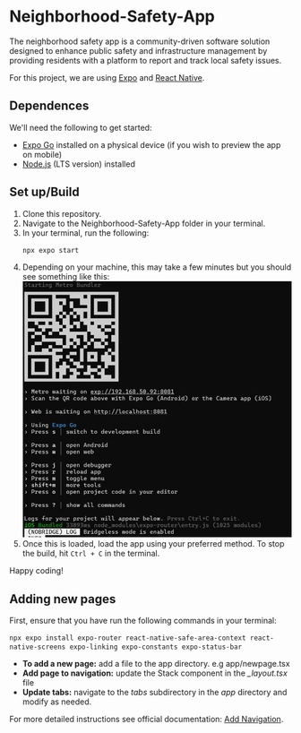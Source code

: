# Neighborhood-Safety-App
The neighborhood safety app is a community-driven software solution designed to enhance public safety and infrastructure management by providing residents with a platform to report and track local safety issues.


For this project, we are using [Expo](https://docs.expo.dev/) and [React Native](https://reactnative.dev/).

Dependences
-----------
We'll need the following to get started:

* [Expo Go](https://expo.dev/go) installed on a physical device (if you wish to preview the app on mobile)
* [Node.js](https://nodejs.org/en) (LTS version) installed

Set up/Build
-------
1. Clone this repository.
2. Navigate to the Neighborhood-Safety-App folder in your terminal.
3. In your terminal, run the following:
    ```
    npx expo start
    ```
4. Depending on your machine, this may take a few minutes but you should see something like this:
    ![run expo start](./run%20expo%20start.png)
5. Once this is loaded, load the app using your preferred method. To stop the build, hit ````Ctrl + C```` in the terminal.

Happy coding!

Adding new pages
-------------
First, ensure that you have run the following commands in  your terminal:
```
npx expo install expo-router react-native-safe-area-context react-native-screens expo-linking expo-constants expo-status-bar
```
* **To add a new page:** add a file to the app directory. e.g app/newpage.tsx
* **Add page to navigation:** update the Stack component in the *_layout.tsx* file
* **Update tabs:** navigate to the *tabs* subdirectory in the *app* directory and modify as needed.

For more detailed instructions see official documentation: [Add Navigation](https://docs.expo.dev/tutorial/add-navigation/).

